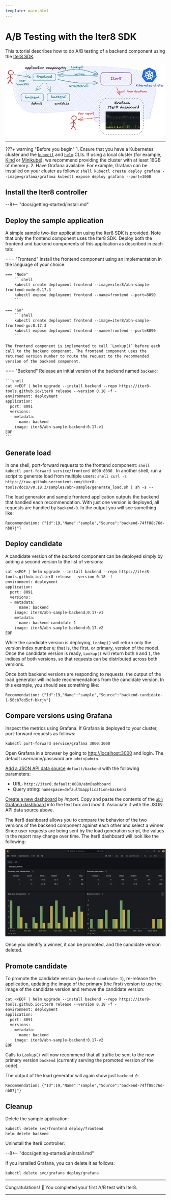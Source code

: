 ```yaml
---
template: main.html
---
```


# A/B Testing with the Iter8 SDK

This tutorial describes how to do A/B testing of a backend component using the [Iter8 SDK](../user-guide/topics/ab_testing.md). 

![A/B/n testing](../tutorials/images/abn.png)

***

???+ warning "Before you begin"
    1. Ensure that you have a Kubernetes cluster and the [`kubectl`](https://kubernetes.io/docs/reference/kubectl/) and [`helm`](https://helm.sh/) CLIs. If using a local cluster (for example, [Kind](https://kind.sigs.k8s.io/) or [Minikube](https://minikube.sigs.k8s.io/docs/)), we recommend providing the cluster with at least 16GB of memory.
    2. Have Grafana available. For example, Grafana can be installed on your cluster as follows:
    ```shell
    kubectl create deploy grafana --image=grafana/grafana
    kubectl expose deploy grafana --port=3000
    ```
 
## Install the Iter8 controller

--8<-- "docs/getting-started/install.md"

## Deploy the sample application

A simple sample two-tier application using the Iter8 SDK is provided. Note that only the frontend component uses the Iter8 SDK. Deploy both the frontend and backend components of this application as described in each tab:

=== "Frontend"
    Install the frontend component using an implementation in the language of your choice:

    === "Node"
        ```shell
        kubectl create deployment frontend --image=iter8/abn-sample-frontend-node:0.17.3
        kubectl expose deployment frontend --name=frontend --port=8090
        ```

    === "Go"
        ```shell
        kubectl create deployment frontend --image=iter8/abn-sample-frontend-go:0.17.3
        kubectl expose deployment frontend --name=frontend --port=8090
        ```
    
    The frontend component is implemented to call `Lookup()` before each call to the backend component. The frontend component uses the returned version number to route the request to the recommended version of the backend component.

=== "Backend"
    Release an initial version of the backend named `backend`:

    ```shell
    cat <<EOF | helm upgrade --install backend --repo https://iter8-tools.github.io/iter8 release --version 0.18 -f -
    environment: deployment
    application: 
      port: 8091
      versions:
      - metadata:
          name: backend
        image: iter8/abn-sample-backend:0.17-v1
    EOF
    ```

## Generate load

In one shell, port-forward requests to the frontend component:
    ```shell
    kubectl port-forward service/frontend 8090:8090
    ```
In another shell, run a script to generate load from multiple users:
    ```shell
    curl -s https://raw.githubusercontent.com/iter8-tools/docs/v0.18.3/samples/abn-sample/generate_load.sh | sh -s --
    ```

The load generator and sample frontend application outputs the backend that handled each recommendation. With just one version is deployed, all requests are handled by `backend-0`. In the output you will see something like:

```
Recommendation: {"Id":19,"Name":"sample","Source":"backend-74ff88c76d-nb87j"}
```

## Deploy candidate

A candidate version of the *backend* component can be deployed simply by adding a second version to the list of versions:

```shell
cat <<EOF | helm upgrade --install backend --repo https://iter8-tools.github.io/iter8 release --version 0.18 -f -
environment: deployment
application: 
  port: 8091
  versions:
  - metadata:
      name: backend
    image: iter8/abn-sample-backend:0.17-v1
  - metadata:
      name: backend-candidate-1
    image: iter8/abn-sample-backend:0.17-v2
EOF
```

While the candidate version is deploying, `Lookup()` will return only the version index number `0`; that is, the first, or primary, version of the model.
Once the candidate version is ready, `Lookup()` will return both `0` and `1`, the indices of both versions, so that requests can be distributed across both versions.

Once both backend versions are responding to requests, the output of the load generator will include recommendations from the candidate version. In this example, you should see something like:

```
Recommendation: {"Id":19,"Name":"sample","Source":"backend-candidate-1-56cb7cd5cf-bkrjv"}
```

## Compare versions using Grafana

Inspect the metrics using Grafana. If Grafana is deployed to your cluster, port-forward requests as follows:

```shell
kubectl port-forward service/grafana 3000:3000
```

Open Grafana in a browser by going to [http://localhost:3000](http://localhost:3000) and login. The default username/password are `admin`/`admin`.

[Add a JSON API data source](http://localhost:3000/connections/datasources/marcusolsson-json-datasource) `default/backend` with the following parameters:

* URL: `http://iter8.default:8080/abnDashboard`
* Query string: `namespace=default&application=backend`

[Create a new dashboard](http://localhost:3000/dashboards) by *import*. Copy and paste the contents of the [`abn` Grafana dashboard](https://raw.githubusercontent.com/iter8-tools/iter8/v0.18.3/grafana/abn.json) into the text box and *load* it. Associate it with the JSON API data source above.

The Iter8 dashboard allows you to compare the behavior of the two versions of the backend component against each other and select a winner. Since user requests are being sent by the load generation script, the values in the report may change over time. The Iter8 dashboard will look like the following:

![A/B dashboard](../tutorials/images/abnDashboard.png)

Once you identify a winner, it can be promoted, and the candidate version deleted.

## Promote candidate

To promote the candidate version (`backend-candidate-1`), re-release the application, updating the image of the primary (the first) version to use the image of the candidate version and remove the candidate version:

```shell
cat <<EOF | helm upgrade --install backend --repo https://iter8-tools.github.io/iter8 release --version 0.18 -f -
environment: deployment
application: 
  port: 8091
  versions:
  - metadata:
      name: backend
    image: iter8/abn-sample-backend:0.17-v2
EOF
```

Calls to `Lookup()` will now recommend that all traffic be sent to the new primary version `backend` (currently serving the promoted version of the code).

The output of the load generator will again show just `backend_0`:

```
Recommendation: {"Id":19,"Name":"sample","Source":"backend-74ff88c76d-nb87j"}
```

## Cleanup

Delete the sample application:

```shell
kubectl delete svc/frontend deploy/frontend
helm delete backend
```

Uninstall the Iter8 controller:

--8<-- "docs/getting-started/uninstall.md"

If you installed Grafana, you can delete it as follows:

```shell
kubectl delete svc/grafana deploy/grafana
```

***

Congratulations! :tada: You completed your first A/B test with Iter8.

***
